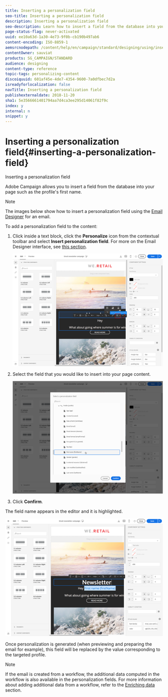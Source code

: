 ```yaml
---
title: Inserting a personalization field
seo-title: Inserting a personalization field
description: Inserting a personalization field
seo-description: Learn how to insert a field from the database into your message such as the profile's first name.
page-status-flag: never-activated
uuid: ee10a63d-1a30-4e73-9f0b-cb190b497ab6
content-encoding: ISO-8859-1
aemsrcnodepath: /content/help/en/campaign/standard/designing/using/inserting-a-personalization-field
contentOwner: sauviat
products: SG_CAMPAIGN/STANDARD
audience: designing
content-type: reference
topic-tags: personalizing-content
discoiquuid: 601af45e-4de7-4354-9600-7a0dfbec7d2a
isreadyforlocalization: false
navTitle: Inserting a personalization field
publishexternaldate: 2018-11-20
sha1: 5e3566661401794aa7d4ca3ee295d14061f82f9c
index: y
internal: n
snippet: y
---
```


# Inserting a personalization field{#inserting-a-personalization-field}

Inserting a personalization field

Adobe Campaign allows you to insert a field from the database into your page such as the profile's first name.

>[!NOTE]
>
>The images below show how to insert a personalization field using the [Email Designer](../../designing/using/about-email-content-design.md#using-the-email-designer) for an email.

To add a personalization field to the content:

1. Click inside a text block, click the **Personalize** icon from the contextual toolbar and select **Insert personalization field**. For more on the Email Designer interface, see [this section](../../designing/using/about-email-content-design.md#about-the-email-designer-interface).

   ![](assets/email_perso_field_1.png)

1. Select the field that you would like to insert into your page content.

   ![](assets/email_perso_field_2.png)

1. Click **Confirm**.

The field name appears in the editor and it is highlighted.

![](assets/email_perso_field_3.png)

Once personalization is generated (when previewing and preparing the email for example), this field will be replaced by the value corresponding to the targeted profile.

>[!NOTE]
>
>If the email is created from a workflow, the additional data computed in the workflow is also available in the personalization fields. For more information about adding additional data from a workflow, refer to the [Enriching data](../../automating/using/targeting-data.md#enriching-data) section.

